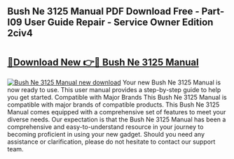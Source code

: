## Bush Ne 3125 Manual PDF Download Free - Part-I09 User Guide Repair - Service Owner Edition 2civ4

# <h2><a href="http://cf15977.oget.top/?id=Bush+Ne+3125+Manual">🔗Download New 👉🔴 Bush Ne 3125 Manual</a></h2>

[![Bush Ne 3125 Manual new download](https://i.imgur.com/5g1atiW.png)](http://cf15977.oget.top/?id=Bush+Ne+3125+Manual)
Your new Bush Ne 3125 Manual is now ready to use. This user manual provides a step-by-step guide to help you get started. Compatible with Major Brands This Bush Ne 3125 Manual is compatible with major brands of compatible products. This Bush Ne 3125 Manual comes equipped with a comprehensive set of features to meet your diverse needs. Our expectation is that the Bush Ne 3125 Manual has been a comprehensive and easy-to-understand resource in your journey to becoming proficient in using your new gadget. Should you need any assistance or clarification, please do not hesitate to contact our support team.
